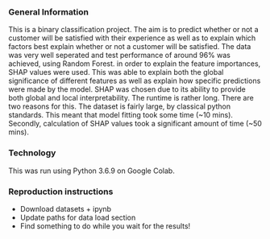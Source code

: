 ### General Information
This is a binary classification project. The aim is to predict whether or not a customer will be satisfied with their experience as well as to explain which factors best explain whether or not a customer will be satisfied. The data was very well seperated and test performance of around 96% was achieved, using Random Forest. in order to explain the feature importances, SHAP values were used. This was able to explain both the global significance of different features as well as explain how specific predictions were made by the model. SHAP was chosen due to its ability to provide both global and local interpretability.
The runtime is rather long. There are two reasons for this. The dataset is fairly large, by classical python standards. This meant that model fitting took some time (~10 mins). Secondly, calculation of SHAP values took a significant amount of time (~50 mins).

### Technology
This was run using Python 3.6.9 on Google Colab.

### Reproduction instructions
- Download datasets + ipynb
- Update paths for data load section
- Find something to do while you wait for the results!
